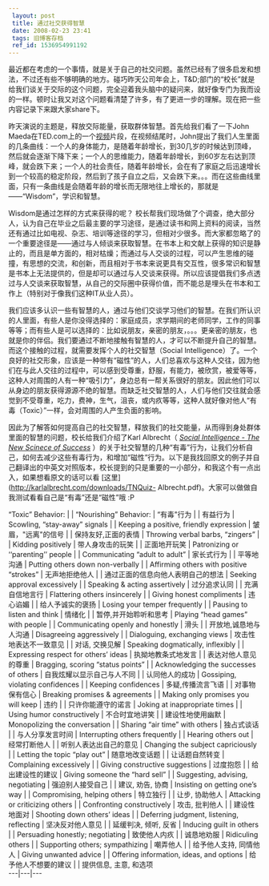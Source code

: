 ```yaml
---
 layout: post
 title: 通过社交获得智慧
 date: 2008-02-23 23:41
 tags: 旧博客存档
 ref_id: 1536954991192
---
```

最近都在考虑的一个事情，就是关于自己的社交问题。虽然已经有了很多启发和想法，不过还有些不够明确的地方。碰巧昨天公司年会上，T&D;部门的“校长”就是给我们谈关于交际的这个问题，完全迎着我头脑中的疑问来，就好像专门为我而设的一样。顿时让我又对这个问题看清楚了许多，有了更进一步的理解。现在把一些内容记录下来跟大家share下。



昨天演说的主题是，释放交际能量，获取群体智慧。首先给我们看了一下John
Maeda在TED.com上的一个[视频](http://www.ted.com/index.php/talks/view/id/172/)片段，在视频结尾时，John提出了我们人生里面的几条曲线：一个人的身体能力，是随着年龄增长，到30几岁的时候达到顶峰，然后就会逐渐下降下来；一个人的思维能力，随着年龄增长，到60岁左右达到顶峰，就会跌下来；一个人的社会责任，随着年龄增长，会在有了家庭之后迅速增长到一个较高的稳定阶段，然后到了孩子自立之后，又会跌下来。。。而在这些曲线里面，只有一条曲线是会随着年龄的增长而无限地往上增长的，那就是——“Wisdom”，学识和智慧。



Wisdom是通过怎样的方式来获得的呢？
校长帮我们现场做了个调查，绝大部分人，认为自己在毕业之后最主要的学习途径，是通过读书和网上资料的阅读，当然还有通过比如电视、杂志、培训等途径的学习，但相对少很多。而大家都忽略了的一个重要途径是——通过与人倾谈来获取智慧。在书本上和文献上获得的知识是静止的，而且是单方面的，相对枯燥；而通过与人交谈的过程，可以产生思维的碰撞，有思想的交流，和创新，而且相对于书本来说更具有交互性，很多常识和智慧是书本上无法提供的，但是却可以通过与人交谈来获得。所以应该提倡我们多点透过与人交谈来获取智慧，从自己的交际圈中获得价值，而不能总是埋头在书本和工作上（特别对于像我们这种IT从业人员）。



我们应该多认识一些有智慧的人，通过与他们交谈学习他们的智慧。在我们所认识的人里面，有些人是你没得选择的：家庭成员，求学期间的老师同学，工作的同事等等；而有些人是可以选择的：比如说朋友，亲密的朋友，。。。更亲密的朋友，也就是你的伴侣。我们要通过不断地接触有智慧的人，才可以不断提升自己的智慧。而这个接触的过程，就需要发挥个人的社交智慧（Social
Intelligence）了。一个良好的社交形象，应该是一种带有“磁性”的人，人们总喜欢与这种人交往，因为他们在与此人交往的过程中，可以感到受尊重，舒服，有能力，被欣赏，被爱等等，这种人对周围的人有一种“吸引力”，身边总有一帮关系很好的朋友。因此他们可以从身边的朋友获得源源不绝的智慧。而缺乏社交智慧的人，人们与他们交往就会感觉到不受尊重，吃力，费神，生气，沮丧，或内疚等等，这种人就好像对他人“有毒（Toxic）”一样，会对周围的人产生负面的影响。



因此为了解答如何提高自己的社交智慧，释放我们的社交能量，从而得到身处群体里面的智慧的问题，校长给我们介绍了Karl Albrecht（ _[Social
Intelligence - The New Scinece of
Success](http://karlalbrecht.com/booksocialintelligence.htm)_
）的关于社交智慧的几种“有毒”行为，让我们分析自己，如何去减少这些有毒行为，和增加“磁性”行为。以下是我找回原文的例子并自己翻译出的中英文对照版本，校长提到的只是重要的一小部分，和我这个有一点出入，如果想看原文的话可以看
[这里](http://karlalbrecht.com/downloads/TNQuiz-
Albrecht.pdf)。大家可以做做自我测试看看自己是“有毒”还是“磁性”哦 :P



“Toxic” Behavior: |  | “Nourishing” Behavior:  | “有毒"行为 |  | 有益行为  | Scowling,
“stay-away” signals |  | Keeping a positive, friendly expression  | 皱眉，"远离"的信号
|  | 保持友好,正面的表情  | Throwing verbal barbs, “zingers” |  | Kidding positively  |
带人身攻击的玩笑 |  | 正面地开玩笑  | Patronizing or ‘‘parenting’’ people |  | Communicating
“adult to adult”  | 家长式行为 |  | 平等地沟通  | Putting others down non-verbally |  |
Affirming others with positive “strokes”  | 无声地拒绝他人 |  | 通过正面的信息向他人表明自己的想法  |
Seeking approval excessively |  | Speaking & acting assertively  | 过分追求认同 |  |
充满自信地言行  | Flattering others insincerely |  | Giving honest compliments  |
违心谄媚 |  | 给人予诚实的褒扬  | Losing your temper frequently |  | Pausing to listen and
think  | 情绪化 |  | 暂停,并开始聆听和思考  | Playing “head games” with people |  |
Communicating openly and honestly  | 滑头 |  | 开放地,诚恳地与人沟通  | Disagreeing
aggressively |  | Dialoguing, exchanging views  | 攻击性地表达不一致意见 |  | 对话, 交换见解  |
Speaking dogmatically, inflexibly |  | Expressing respect for others’ ideas  |
执拗地教条式地发言 |  | 表达对他人意见的尊重  | Bragging, scoring “status points” |  |
Acknowledging the successes of others  | 自我炫耀以显示自己与人不同 |  | 认同他人的成功  |
Gossiping, violating confidences |  | Keeping confidences  | 多疑,传播流言飞语 |  |
对事物保有信心  | Breaking promises & agreements |  | Making only promises you will
keep  | 违约 |  | 只许你能遵守的诺言  | Joking at inappropriate times |  | Using humor
constructively  | 不合时宜地讲笑 |  | 建设性地使用幽默  | Monopolizing the conversation |  |
Sharing “air time” with others  | 独占式谈话 |  | 与人分享发言时间  | Interrupting others
frequently |  | Hearing others out  | 经常打断他人 |  | 听别人表达出自己的意见  | Changing the
subject capriciously |  | Letting the topic “play out”  | 随意地改变话题 |  | 让话题自然转变
| Complaining excessively |  | Giving constructive suggestions  | 过度抱怨 |  |
给出建设性的建议  | Giving someone the “hard sell” |  | Suggesting, advising,
negotiating  | 强迫别人接受自己 |  | 建议, 劝告, 协商  | Insisting on getting one’s way |  |
Compromising, helping others  | 特立独行 |  | 让步, 协助他人  | Attacking or criticizing
others |  | Confronting constructively  | 攻击, 批判他人 |  | 建设性地面对  | Shooting
down others’ ideas |  | Deferring judgment, listening, reflecting  | 坚决反对他人意见
|  | 延缓判决, 倾听, 反省  | Inducing guilt in others |  | Persuading honestly;
negotiating  | 致使他人内疚 |  | 诚恳地劝服  | Ridiculing others |  | Supporting others;
sympathizing  | 嘲弄他人 |  | 给予他人支持, 同情他人  | Giving unwanted advice |  | Offering
information, ideas, and options  | 给予他人不想要的建议 |  | 提供信息, 主意, 和选项  
---|---|---

